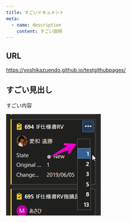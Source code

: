 ```yaml
---
title: すごいドキュメント
meta:
  - name: description
    content: すごい説明
---
```


## URL
https://yoshikazuendo.github.io/testgithubpages/

## すごい見出し

すごい内容

![test](./images/image.png)
